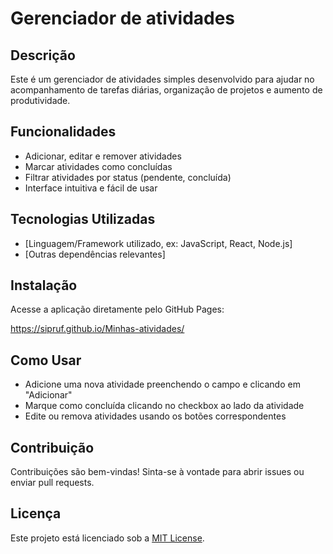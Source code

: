 ﻿# Gerenciador de atividades

## Descrição

Este é um gerenciador de atividades simples desenvolvido para ajudar no acompanhamento de tarefas diárias, organização de projetos e aumento de produtividade.

## Funcionalidades

- Adicionar, editar e remover atividades
- Marcar atividades como concluídas
- Filtrar atividades por status (pendente, concluída)
- Interface intuitiva e fácil de usar

## Tecnologias Utilizadas

- [Linguagem/Framework utilizado, ex: JavaScript, React, Node.js]
- [Outras dependências relevantes]

## Instalação

Acesse a aplicação diretamente pelo GitHub Pages:

https://sipruf.github.io/Minhas-atividades/

## Como Usar

- Adicione uma nova atividade preenchendo o campo e clicando em "Adicionar"
- Marque como concluída clicando no checkbox ao lado da atividade
- Edite ou remova atividades usando os botões correspondentes

## Contribuição

Contribuições são bem-vindas! Sinta-se à vontade para abrir issues ou enviar pull requests.

## Licença

Este projeto está licenciado sob a [MIT License](LICENSE).
